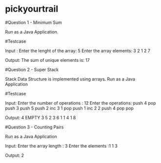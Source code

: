 # pickyourtrail

#Question 1 - Minimum Sum

Run as a Java Application.

#Testcase

Input : 
Enter the lenght of the array: 5
Enter the array elements: 3
2
1
2
7

Output:
The sum of unique elements is: 17

#Question 2 - Super Stack

Stack Data Structure is implemented using arrays.
Run as a Java Application

#Testcase

Input:
Enter the number of operations : 12
Enter the operations:
push 4
pop
push 3
push 5
push 2
inc 3 1
pop
push 1
inc 2 2
push 4
pop
pop

Output:
4
EMPTY
3
5
2
3
6
1
1
4
1
8

#Question 3 - Counting Pairs

Run as a Java Application

Input:
Enter the array length : 3
Enter the elements :1
1
3

Output:
2

